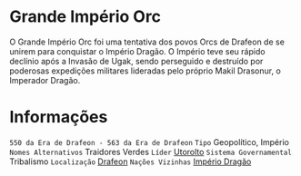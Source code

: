 <!-- TITLE: Grande Império Orc -->
<!-- SUBTITLE: Visão geral sobre Grande Império Orc -->

# Grande Império Orc
O Grande Império Orc foi uma tentativa dos povos Orcs de Drafeon de se unirem para conquistar o Império Dragão. O Império teve seu rápido declínio após a Invasão de Ugak, sendo perseguido e destruído por poderosas expedições militares lideradas pelo próprio Makil Drasonur, o Imperador Dragão.

# Informações
`550 da Era de Drafeon - 563 da Era de Drafeon`
`Tipo` Geopolítico, Império
`Nomes Alternativos` Traidores Verdes
`Líder` [Utorolto](http://localhost/individuos/utorolto#utorolto)
`Sistema Governamental` Tribalismo
`Localização` [Drafeon](http://localhost/lugares/plano-material/drafeon#drafeon)
`Nações Vizinhas` [Império Dragão](http://localhost/faccoes/nacoes/imperio-dragao#imperio-dragao)

